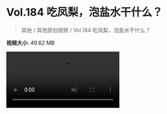 # Vol.184 吃凤梨，泡盐水干什么？

> 其他 / 其他原创视频 / Vol.184 吃凤梨，泡盐水干什么？

**视频大小**: 49.62 MB

<div class="video"><video src="https://file.hsyhx.top/archive/混乱博物馆/Vol/184.mp4" controls preload>🤔 您的浏览器不支持 video 标签</video></div>